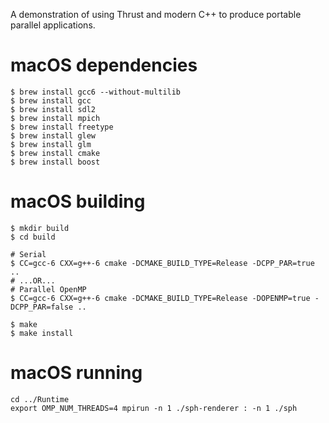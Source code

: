 A demonstration of using Thrust and modern C++ to produce portable parallel applications.

# macOS dependencies
```
$ brew install gcc6 --without-multilib
$ brew install gcc
$ brew install sdl2
$ brew install mpich
$ brew install freetype
$ brew install glew
$ brew install glm
$ brew install cmake
$ brew install boost
```
# macOS building
```
$ mkdir build
$ cd build

# Serial
$ CC=gcc-6 CXX=g++-6 cmake -DCMAKE_BUILD_TYPE=Release -DCPP_PAR=true ..
# ...OR...
# Parallel OpenMP
$ CC=gcc-6 CXX=g++-6 cmake -DCMAKE_BUILD_TYPE=Release -DOPENMP=true -DCPP_PAR=false ..

$ make
$ make install
```

# macOS running
```
cd ../Runtime
export OMP_NUM_THREADS=4 mpirun -n 1 ./sph-renderer : -n 1 ./sph
```
